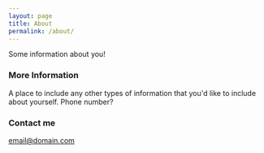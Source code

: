 ```yaml
---
layout: page
title: About
permalink: /about/
---
```


Some information about you!

### More Information

A place to include any other types of information that you'd like to include about yourself.
Phone number?

### Contact me

[email@domain.com](mailto:email@domain.com)